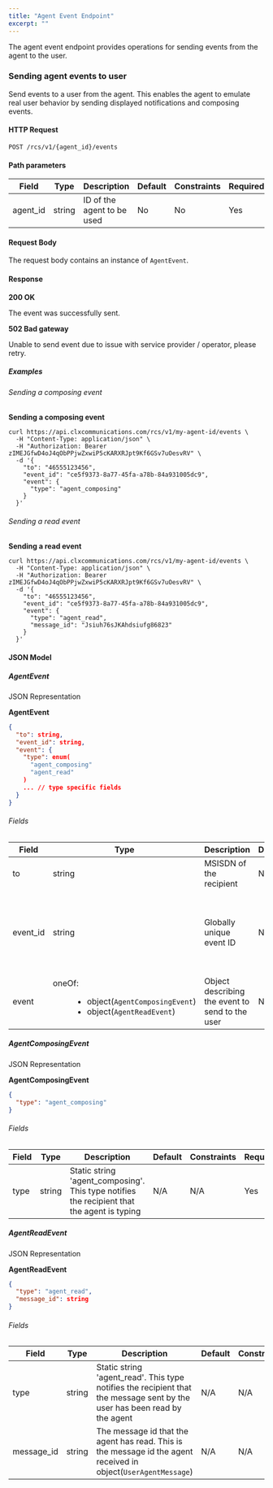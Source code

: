 ```yaml
---
title: "Agent Event Endpoint"
excerpt: ""
---
```

The agent event endpoint provides operations for sending events from the agent to the user.

### Sending agent events to user

Send events to a user from the agent. This enables the agent to emulate real user behavior by sending displayed notifications and composing events.

#### HTTP Request

`POST /rcs/v1/{agent_id}/events`

#### Path parameters

| Field     | Type   | Description                | Default | Constraints | Required |
| --------- | ------ | -------------------------- | ------- | ----------- | -------- |
| agent\_id | string | ID of the agent to be used | No      | No          | Yes      |

#### Request Body

The request body contains an instance of `AgentEvent`.

#### Response

**200 OK**

The event was successfully sent.

**502 Bad gateway**

Unable to send event due to issue with service provider / operator, please retry.

##### Examples

###### Sending a composing event

**Sending a composing event**
```curl
curl https://api.clxcommunications.com/rcs/v1/my-agent-id/events \
  -H "Content-Type: application/json" \
  -H "Authorization: Bearer zIMEJGfwD4oJ4qObPPjwZxwiP5cKARXRJpt9Kf6GSv7uOesvRV" \
  -d '{
    "to": "46555123456",
    "event_id": "ce5f9373-8a77-45fa-a78b-84a931005dc9",
    "event": {
      "type": "agent_composing"
    }
  }'
```


###### Sending a read event

**Sending a read event**
```curl
curl https://api.clxcommunications.com/rcs/v1/my-agent-id/events \
  -H "Content-Type: application/json" \
  -H "Authorization: Bearer zIMEJGfwD4oJ4qObPPjwZxwiP5cKARXRJpt9Kf6GSv7uOesvRV" \
  -d '{
    "to": "46555123456",
    "event_id": "ce5f9373-8a77-45fa-a78b-84a931005dc9",
    "event": {
      "type": "agent_read",
      "message_id": "Jsiuh76sJKAhdsiufg86823"
    }
  }'
```


#### JSON Model

##### AgentEvent

JSON Representation

**AgentEvent**
```json
{
  "to": string,
  "event_id": string,
  "event": {
    "type": enum(
      "agent_composing"
      "agent_read"
    )
    ... // type specific fields
  }
}
```


###### Fields

<div class="marked-table">
<table>
<thead>
<tr class="header">
<th>Field</th>
<th>Type</th>
<th>Description</th>
<th>Default</th>
<th>Constraints</th>
<th>Required</th>
</tr>
</thead>
<tbody>
<tr class="odd">
<td>to</td>
<td>string</td>
<td>MSISDN of the recipient</td>
<td>No</td>
<td>^(?:00)[1-9][0-9]{8,16}$</td>
<td>Yes</td>
</tr>
<tr class="even">
<td>event_id</td>
<td>string</td>
<td>Globally unique event ID</td>
<td>No</td>
<td>^[0-9a-f]{8}-[0-9a-f]{4}-[1-5][0-9a-f]{3}-[89ab][0-9a-f]{3}-[0-9a-f]{12}$</td>
<td>Yes</td>
</tr>
<tr class="odd">
<td>event</td>
<td><dl>
<dt>oneOf:</dt>
<dd><ul>
<li>object(<code class="interpreted-text" data-role="ref">AgentComposingEvent</code>)</li>
<li>object(<code class="interpreted-text" data-role="ref">AgentReadEvent</code>)</li>
</ul>
</dd>
</dl></td>
<td>Object describing the event to send to the user</td>
<td>No</td>
<td>N/A</td>
<td>Yes</td>
</tr>
</tbody>
</table>
</div>

<style></style>

##### AgentComposingEvent

JSON Representation

**AgentComposingEvent**
```json
{
  "type": "agent_composing"
}
```


###### Fields

| Field | Type   | Description                                                                                 | Default | Constraints | Required |
| ----- | ------ | ------------------------------------------------------------------------------------------- | ------- | ----------- | -------- |
| type  | string | Static string 'agent\_composing'. This type notifies the recipient that the agent is typing | N/A     | N/A         | Yes      |

##### AgentReadEvent

JSON Representation

**AgentReadEvent**
```json
{
  "type": "agent_read",
  "message_id": string
}
```


###### Fields

| Field       | Type   | Description                                                                                                                | Default | Constraints | Required |
| ----------- | ------ | -------------------------------------------------------------------------------------------------------------------------- | ------- | ----------- | -------- |
| type        | string | Static string 'agent\_read'. This type notifies the recipient that the message sent by the user has been read by the agent | N/A     | N/A         | Yes      |
| message\_id | string | The message id that the agent has read. This is the message id the agent received in object(`UserAgentMessage`)            | N/A     | N/A         | Yes      |